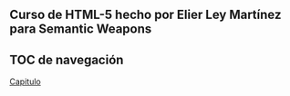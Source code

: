 ## Curso de HTML-5 hecho por Elier Ley Martínez para Semantic Weapons

## TOC de navegación

[Capitulo ](https://github.com/IIKUYY/HTML5/tree/main/Ch0)